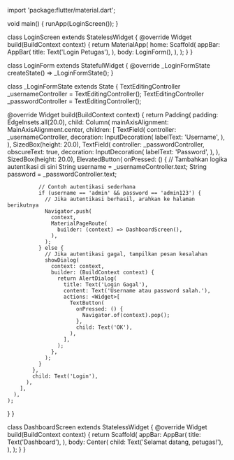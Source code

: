 import 'package:flutter/material.dart';

void main() {
  runApp(LoginScreen());
}

class LoginScreen extends StatelessWidget {
  @override
  Widget build(BuildContext context) {
    return MaterialApp(
      home: Scaffold(
        appBar: AppBar(
          title: Text('Login Petugas'),
        ),
        body: LoginForm(),
      ),
    );
  }
}

class LoginForm extends StatefulWidget {
  @override
  _LoginFormState createState() => _LoginFormState();
}

class _LoginFormState extends State<LoginForm> {
  TextEditingController _usernameController = TextEditingController();
  TextEditingController _passwordController = TextEditingController();

  @override
  Widget build(BuildContext context) {
    return Padding(
      padding: EdgeInsets.all(20.0),
      child: Column(
        mainAxisAlignment: MainAxisAlignment.center,
        children: <Widget>[
          TextField(
            controller: _usernameController,
            decoration: InputDecoration(
              labelText: 'Username',
            ),
          ),
          SizedBox(height: 20.0),
          TextField(
            controller: _passwordController,
            obscureText: true,
            decoration: InputDecoration(
              labelText: 'Password',
            ),
          ),
          SizedBox(height: 20.0),
          ElevatedButton(
            onPressed: () {
              // Tambahkan logika autentikasi di sini
              String username = _usernameController.text;
              String password = _passwordController.text;

              // Contoh autentikasi sederhana
              if (username == 'admin' && password == 'admin123') {
                // Jika autentikasi berhasil, arahkan ke halaman berikutnya
                Navigator.push(
                  context,
                  MaterialPageRoute(
                    builder: (context) => DashboardScreen(),
                  ),
                );
              } else {
                // Jika autentikasi gagal, tampilkan pesan kesalahan
                showDialog(
                  context: context,
                  builder: (BuildContext context) {
                    return AlertDialog(
                      title: Text('Login Gagal'),
                      content: Text('Username atau password salah.'),
                      actions: <Widget>[
                        TextButton(
                          onPressed: () {
                            Navigator.of(context).pop();
                          },
                          child: Text('OK'),
                        ),
                      ],
                    );
                  },
                );
              }
            },
            child: Text('Login'),
          ),
        ],
      ),
    );
  }
}

class DashboardScreen extends StatelessWidget {
  @override
  Widget build(BuildContext context) {
    return Scaffold(
      appBar: AppBar(
        title: Text('Dashboard'),
      ),
      body: Center(
        child: Text('Selamat datang, petugas!'),
      ),
    );
  }
}
